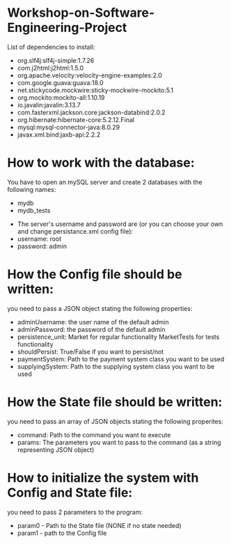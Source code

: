 # Workshop-on-Software-Engineering-Project
List of dependencies to install:
- org.slf4j:slf4j-simple:1.7.26
- com.j2html:j2html:1.5.0
- org.apache.velocity:velocity-engine-examples:2.0
- com.google.guava:guava:18.0
- net.stickycode.mockwire:sticky-mockwire-mockito:5.1
- org.mockito:mockito-all:1.10.19
- io.javalin:javalin:3.13.7
- com.fasterxml.jackson.core:jackson-databind:2.0.2
- org.hibernate:hibernate-core:5.2.12.Final
- mysql:mysql-connector-java:8.0.29
- javax.xml.bind:jaxb-api:2.2.2
# How to work with the database:
You have to open an mySQL server and create 2 databases with the following names:
- mydb
- mydb_tests
* The server's username and password are (or you can choose your own and change persistance.xml config file):
* username: root
* password: admin

# How the Config file should be written:
you need to pass a JSON object stating the following properties:
- adminUsername: the user name of the default admin
- adminPassword: the password of the default admin
- persistence_unit: Market for regular functionality
                   MarketTests for tests functionality
- shouldPersist: True/False if you want to persist/not
- paymentSystem: Path to the payment system class you want to be used
- supplyingSystem: Path to the supplying system class you want to be used

# How the State file should be written:
you need to pass an array of JSON objects stating the following properites:
- command: Path to the command you want to execute
- params: The parameters you want to pass to the command (as a string representing JSON object)

# How to initialize the system with Config and State file:
you need to pass 2 parameters to the program:
- param0 - Path to the State file (NONE if no state needed)
- param1 - path to the Config file

